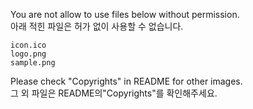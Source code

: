 You are not allow to use files below without permission.  
아래 적힌 파일은 허가 없이 사용할 수 없습니다.   
```
icon.ico
logo.png
sample.png
```
Please check "Copyrights" in README for other images.  
그 외 파일은 README의"Copyrights"를 확인해주세요.